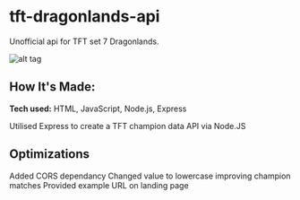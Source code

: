 # tft-dragonlands-api

Unofficial api for TFT set 7 Dragonlands. 

![alt tag](http://placecorgi.com/1200/650)

## How It's Made:

**Tech used:** HTML, JavaScript, Node.js, Express

Utilised Express to create a TFT champion data API via Node.JS

## Optimizations

Added CORS dependancy
Changed value to lowercase improving champion matches
Provided example URL on landing page

